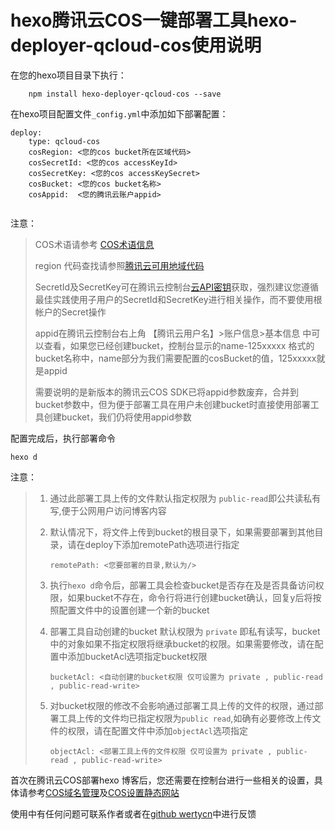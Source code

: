 # hexo腾讯云COS一键部署工具hexo-deployer-qcloud-cos使用说明

在您的hexo项目目录下执行：

```
    npm install hexo-deployer-qcloud-cos --save
```

在hexo项目配置文件`_config.yml`中添加如下部署配置：

```
deploy:
    type: qcloud-cos
    cosRegion: <您的cos bucket所在区域代码>
    cosSecretId: <您的cos accessKeyId>
    cosSecretKey: <您的cos accessKeySecret>
    cosBucket: <您的cos bucket名称>
    cosAppid:  <您的腾讯云账户appid>
  
```

注意：

> COS术语请参考 [COS术语信息](https://cloud.tencent.com/document/product/436/7751)
>
> region  代码查找请参照[腾讯云可用地域代码](https://cloud.tencent.com/document/product/436/6224)
>
> SecretId及SecretKey可在腾讯云控制台[云API密钥](https://console.cloud.tencent.com/cam/capi)获取，强烈建议您遵循最佳实践使用子用户的SecretId和SecretKey进行相关操作，而不要使用根帐户的Secret操作
>
> appid在腾讯云控制台右上角 【腾讯云用户名】>账户信息>基本信息 中可以查看，如果您已经创建bucket，控制台显示的name-125xxxxx 格式的bucket名称中，name部分为我们需要配置的cosBucket的值，125xxxxx就是appid
>
> 需要说明的是新版本的腾讯云COS SDK已将appid参数废弃，合并到bucket参数中，但为便于部署工具在用户未创建bucket时直接使用部署工具创建bucket，我们仍将使用appid参数



配置完成后，执行部署命令

```
hexo d
```

注意：

> 1. 通过此部署工具上传的文件默认指定权限为 `public-read`即公共读私有写,便于公网用户访问博客内容  
>
> 2. 默认情况下，将文件上传到bucket的根目录下，如果需要部署到其他目录，请在deploy下添加remotePath选项进行指定
>
>    ```
>    remotePath: <您要部署的目录,默认为/>
>    ```
>
> 3. 执行`hexo d`命令后，部署工具会检查bucket是否存在及是否具备访问权限，如果bucket不存在，命令行将进行创建bucket确认，回复y后将按照配置文件中的设置创建一个新的bucket
>
> 4. 部署工具自动创建的bucket 默认权限为 `private` 即私有读写，bucket中的对象如果不指定权限将继承bucket的权限。如果需要修改，请在配置中添加bucketAcl选项指定bucket权限
>
>    ```
>    bucketAcl: <自动创建的bucket权限 仅可设置为 private , public-read , public-read-write> 
>    ```
>
> 5. 对bucket权限的修改不会影响通过部署工具上传的文件的权限，通过部署工具上传的文件均已指定权限为`public read`,如确有必要修改上传文件的权限，请在配置文件中添加`objectAcl`选项指定
>
>    ```
>    objectAcl: <部署工具上传的文件权限 仅可设置为 private , public-read , public-read-write>
>    ```

首次在腾讯云COS部署hexo 博客后，您还需要在控制台进行一些相关的设置，具体请参考[COS域名管理](https://cloud.tencent.com/document/product/436/18424)及[COS设置静态网站](https://cloud.tencent.com/document/product/436/14984)



使用中有任何问题可联系作者或者在[github wertycn](https://github.com/wertycn/hexo-deployer-qcloud-cos/issues)中进行反馈
